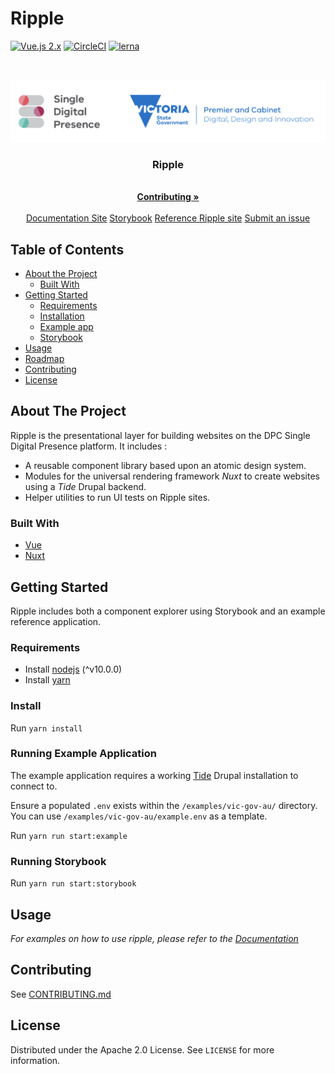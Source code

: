 # Ripple

[![Vue.js 2.x](https://img.shields.io/badge/vue.js-2.x-green.svg?style=flat-square)](https://vuejs.org)
[![CircleCI](https://circleci.com/gh/dpc-sdp/ripple/tree/master.svg?style=svg&circle-token=242dc8445ab25fb88fe506609fd7065cd1f78f7c)](https://circleci.com/gh/dpc-sdp/ripple/tree/master)
[![lerna](https://img.shields.io/badge/maintained%20with-lerna-cc00ff.svg)](https://lernajs.io/)



<!-- PROJECT LOGO -->
<br />
<p align="center">
  <a href="https://github.com/dpc-sdp/ripple">
    <img src="/docs/logo.png" alt="Logo" height="100">
  </a>

  <h3 align="center">Ripple</h3>

  <p align="center">
    <br />
    <a href="https://github.com/dpc-sdp/ripple/blob/master/CONTRIBUTING.md"><strong>Contributing »</strong></a>
    <br />
    <br />
    <a href="https://dpc-sdp.github.io/sdp-docs/ripple/">Documentation Site</a>
    <a href="https://ripple.sdp.vic.gov.au/">Storybook</a>
    <a href="http://app-ripple-develop.lagoon.vicsdp.amazee.io">Reference Ripple site</a>
    <a href="https://github.com/dpc-sdp/ripple/issues">Submit an issue</a>
  </p>
</p>



<!-- TABLE OF CONTENTS -->
## Table of Contents

* [About the Project](#about-the-project)
  * [Built With](#built-with)
* [Getting Started](#getting-started)
  * [Requirements](#requirements)
  * [Installation](#install)
  * [Example app](#running-example-application)
  * [Storybook](#running-storybook)
* [Usage](#usage)
* [Roadmap](#roadmap)
* [Contributing](#contributing)
* [License](#license)


<!-- ABOUT THE PROJECT -->
## About The Project

Ripple is the presentational layer for building websites on the DPC Single Digital Presence platform. 
It includes :

- A reusable component library based upon an atomic design system.
- Modules for the universal rendering framework _Nuxt_ to create websites using a _Tide_ Drupal backend.
- Helper utilities to run UI tests on Ripple sites.


### Built With

* [Vue](https://vuejs.org/)
* [Nuxt](https://nuxtjs.org)


<!-- GETTING STARTED -->
## Getting Started

Ripple includes both a component explorer using Storybook and an example reference application. 


### Requirements

- Install [nodejs](https://nodejs.org/en/) (^v10.0.0)
- Install [yarn](https://yarnpkg.com/en/docs/install)

### Install

Run `yarn install`

### Running Example Application

The example application requires a working [Tide](https://github.com/dpc-sdp/tide) Drupal installation to connect to.

Ensure a populated `.env` exists within the `/examples/vic-gov-au/` directory.
You can use `/examples/vic-gov-au/example.env` as a template.

Run `yarn run start:example`

### Running Storybook

Run `yarn run start:storybook`


<!-- USAGE EXAMPLES -->
## Usage

_For examples on how to use ripple, please refer to the [Documentation](https://dpc-sdp.github.io/sdp-docs/ripple/)_


<!-- CONTRIBUTING -->
## Contributing

See [CONTRIBUTING.md](CONTRIBUTING.md)



<!-- LICENSE -->
## License

Distributed under the Apache 2.0 License. See `LICENSE` for more information.



<!-- CONTACT -->
<!-- TODO - Find appropriate contact for issues -->
<!-- ## Contact

Your Name - [@your_twitter](https://twitter.com/your_username) - email@example.com

Project Link: [https://github.com/your_username/repo_name](https://github.com/your_username/repo_name) -->
